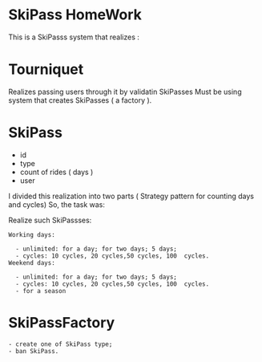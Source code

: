 # SkiPass HomeWork 
This is a SkiPasss system that realizes :

# Tourniquet
  Realizes passing users through it by validatin SkiPasses
  Must be using system that creates SkiPasses ( a factory ).
# SkiPass
  - id
  - type
  - count of rides ( days ) 
  - user
  
  I divided this realization into two parts ( Strategy pattern for counting days and cycles)
  So, the task was:
  
  Realize such SkiPassses:
  
    Working days:
    
      - unlimited: for a day; for two days; 5 days;
      - cycles: 10 cycles, 20 cycles,50 cycles, 100  cycles.
    Weekend days:
    
      - unlimited: for a day; for two days; 5 days;
      - cycles: 10 cycles, 20 cycles,50 cycles, 100  cycles.
      - for a season
# SkiPassFactory
    - create one of SkiPass type;
    - ban SkiPass.
  
